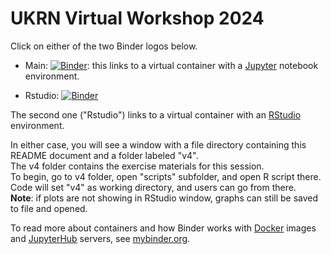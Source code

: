 # UKRN Virtual Workshop 2024

Click on either of the two Binder logos below.

- Main: [![Binder](https://mybinder.org/badge_logo.svg)](https://mybinder.org/v2/gh/mattcingram/UKRN_virtual_workshop_2024/main):  this links to a virtual container with a [Jupyter](https://jupyter.org/) notebook environment. 

- Rstudio: [![Binder](https://mybinder.org/badge_logo.svg)](https://mybinder.org/v2/gh/mattcingram/UKRN_virtual_workshop_2024/main?urlpath=rstudio)

 
The second one ("Rstudio") links to a virtual container with an [RStudio](https://posit.co/products/open-source/rstudio/) environment.

In either case, you will see a window with a file directory containing this README document and a folder labeled "v4".  
The v4 folder contains the exercise materials for this session.  
To begin, go to v4 folder, open "scripts" subfolder, and open R script there. Code will set "v4" as working directory, and users can go from there.  
__Note__: if plots are not showing in RStudio window, graphs can still be saved to file and opened.
  
To read more about containers and how Binder works with [Docker](https://docker.com/) images and [JupyterHub](https://jupyter.org/hub) servers, see [mybinder.org](https://mybinder.org).


